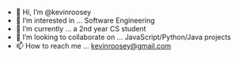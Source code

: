 - 👋 Hi, I’m @kevinroosey
- 👀 I’m interested in ... Software Engineering
- 🌱 I’m currently ... a 2nd year CS student
- 💞️ I’m looking to collaborate on ... JavaScript/Python/Java projects
- 📫 How to reach me ... kevinroosey@gmail.com

<!---
kevinroosey/kevinroosey is a ✨ special ✨ repository because its `README.md` (this file) appears on your GitHub profile.
You can click the Preview link to take a look at your changes.
--->
